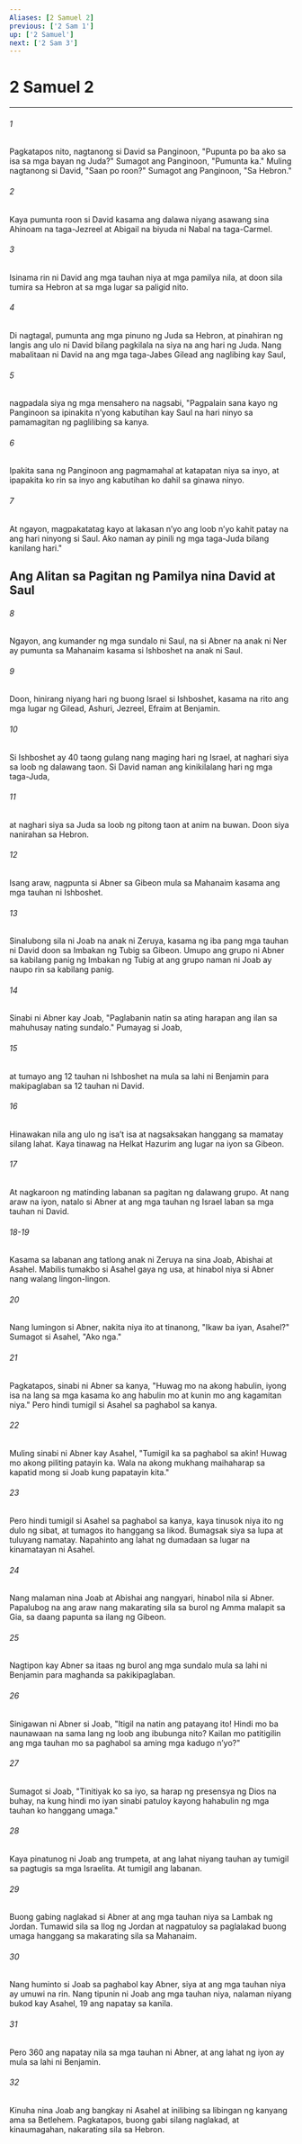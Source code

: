 ```yaml
---
Aliases: [2 Samuel 2]
previous: ['2 Sam 1']
up: ['2 Samuel']
next: ['2 Sam 3']
---
```

# 2 Samuel 2

***


###### 1 


Pagkatapos nito, nagtanong si David sa Panginoon, "Pupunta po ba ako sa isa sa mga bayan ng Juda?" Sumagot ang Panginoon, "Pumunta ka." Muling nagtanong si David, "Saan po roon?" Sumagot ang Panginoon, "Sa Hebron." 


###### 2 


Kaya pumunta roon si David kasama ang dalawa niyang asawang sina Ahinoam na taga-Jezreel at Abigail na biyuda ni Nabal na taga-Carmel. 


###### 3 


Isinama rin ni David ang mga tauhan niya at mga pamilya nila, at doon sila tumira sa Hebron at sa mga lugar sa paligid nito. 


###### 4 


Di nagtagal, pumunta ang mga pinuno ng Juda sa Hebron, at pinahiran ng langis ang ulo ni David bilang pagkilala na siya na ang hari ng Juda. Nang mabalitaan ni David na ang mga taga-Jabes Gilead ang naglibing kay Saul, 


###### 5 


nagpadala siya ng mga mensahero na nagsabi, "Pagpalain sana kayo ng Panginoon sa ipinakita nʼyong kabutihan kay Saul na hari ninyo sa pamamagitan ng paglilibing sa kanya. 


###### 6 


Ipakita sana ng Panginoon ang pagmamahal at katapatan niya sa inyo, at ipapakita ko rin sa inyo ang kabutihan ko dahil sa ginawa ninyo. 


###### 7 


At ngayon, magpakatatag kayo at lakasan nʼyo ang loob nʼyo kahit patay na ang hari ninyong si Saul. Ako naman ay pinili ng mga taga-Juda bilang kanilang hari." 

## Ang Alitan sa Pagitan ng Pamilya nina David at Saul 


###### 8 


Ngayon, ang kumander ng mga sundalo ni Saul, na si Abner na anak ni Ner ay pumunta sa Mahanaim kasama si Ishboshet na anak ni Saul. 


###### 9 


Doon, hinirang niyang hari ng buong Israel si Ishboshet, kasama na rito ang mga lugar ng Gilead, Ashuri, Jezreel, Efraim at Benjamin. 


###### 10 


Si Ishboshet ay 40 taong gulang nang maging hari ng Israel, at naghari siya sa loob ng dalawang taon. Si David naman ang kinikilalang hari ng mga taga-Juda, 


###### 11 


at naghari siya sa Juda sa loob ng pitong taon at anim na buwan. Doon siya nanirahan sa Hebron. 


###### 12 


Isang araw, nagpunta si Abner sa Gibeon mula sa Mahanaim kasama ang mga tauhan ni Ishboshet. 


###### 13 


Sinalubong sila ni Joab na anak ni Zeruya, kasama ng iba pang mga tauhan ni David doon sa Imbakan ng Tubig sa Gibeon. Umupo ang grupo ni Abner sa kabilang panig ng Imbakan ng Tubig at ang grupo naman ni Joab ay naupo rin sa kabilang panig. 


###### 14 


Sinabi ni Abner kay Joab, "Paglabanin natin sa ating harapan ang ilan sa mahuhusay nating sundalo." Pumayag si Joab, 


###### 15 


at tumayo ang 12 tauhan ni Ishboshet na mula sa lahi ni Benjamin para makipaglaban sa 12 tauhan ni David. 


###### 16 


Hinawakan nila ang ulo ng isaʼt isa at nagsaksakan hanggang sa mamatay silang lahat. Kaya tinawag na Helkat Hazurim ang lugar na iyon sa Gibeon. 


###### 17 


At nagkaroon ng matinding labanan sa pagitan ng dalawang grupo. At nang araw na iyon, natalo si Abner at ang mga tauhan ng Israel laban sa mga tauhan ni David.

###### 18-19

Kasama sa labanan ang tatlong anak ni Zeruya na sina Joab, Abishai at Asahel. Mabilis tumakbo si Asahel gaya ng usa, at hinabol niya si Abner nang walang lingon-lingon. 


###### 20 


Nang lumingon si Abner, nakita niya ito at tinanong, "Ikaw ba iyan, Asahel?" Sumagot si Asahel, "Ako nga." 


###### 21 


Pagkatapos, sinabi ni Abner sa kanya, "Huwag mo na akong habulin, iyong isa na lang sa mga kasama ko ang habulin mo at kunin mo ang kagamitan niya." Pero hindi tumigil si Asahel sa paghabol sa kanya. 


###### 22 


Muling sinabi ni Abner kay Asahel, "Tumigil ka sa paghabol sa akin! Huwag mo akong piliting patayin ka. Wala na akong mukhang maihaharap sa kapatid mong si Joab kung papatayin kita." 


###### 23 


Pero hindi tumigil si Asahel sa paghabol sa kanya, kaya tinusok niya ito ng dulo ng sibat, at tumagos ito hanggang sa likod. Bumagsak siya sa lupa at tuluyang namatay. Napahinto ang lahat ng dumadaan sa lugar na kinamatayan ni Asahel. 


###### 24 


Nang malaman nina Joab at Abishai ang nangyari, hinabol nila si Abner. Papalubog na ang araw nang makarating sila sa burol ng Amma malapit sa Gia, sa daang papunta sa ilang ng Gibeon. 


###### 25 


Nagtipon kay Abner sa itaas ng burol ang mga sundalo mula sa lahi ni Benjamin para maghanda sa pakikipaglaban. 


###### 26 


Sinigawan ni Abner si Joab, "Itigil na natin ang patayang ito! Hindi mo ba naunawaan na sama lang ng loob ang ibubunga nito? Kailan mo patitigilin ang mga tauhan mo sa paghabol sa aming mga kadugo nʼyo?" 


###### 27 


Sumagot si Joab, "Tinitiyak ko sa iyo, sa harap ng presensya ng Dios na buhay, na kung hindi mo iyan sinabi patuloy kayong hahabulin ng mga tauhan ko hanggang umaga." 


###### 28 


Kaya pinatunog ni Joab ang trumpeta, at ang lahat niyang tauhan ay tumigil sa pagtugis sa mga Israelita. At tumigil ang labanan. 


###### 29 


Buong gabing naglakad si Abner at ang mga tauhan niya sa Lambak ng Jordan. Tumawid sila sa Ilog ng Jordan at nagpatuloy sa paglalakad buong umaga hanggang sa makarating sila sa Mahanaim. 


###### 30 


Nang huminto si Joab sa paghabol kay Abner, siya at ang mga tauhan niya ay umuwi na rin. Nang tipunin ni Joab ang mga tauhan niya, nalaman niyang bukod kay Asahel, 19 ang napatay sa kanila. 


###### 31 


Pero 360 ang napatay nila sa mga tauhan ni Abner, at ang lahat ng iyon ay mula sa lahi ni Benjamin. 


###### 32 


Kinuha nina Joab ang bangkay ni Asahel at inilibing sa libingan ng kanyang ama sa Betlehem. Pagkatapos, buong gabi silang naglakad, at kinaumagahan, nakarating sila sa Hebron.
